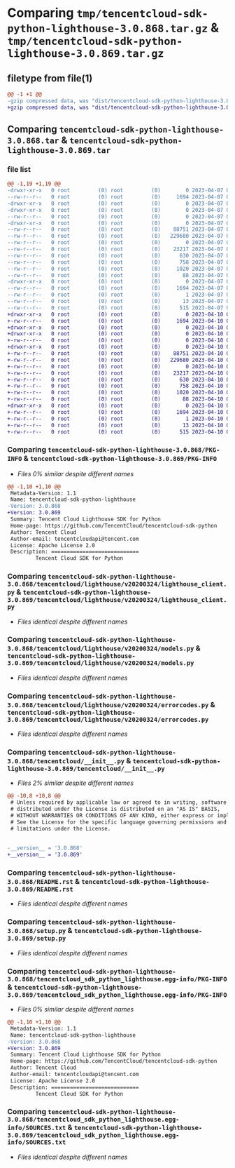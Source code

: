 # Comparing `tmp/tencentcloud-sdk-python-lighthouse-3.0.868.tar.gz` & `tmp/tencentcloud-sdk-python-lighthouse-3.0.869.tar.gz`

## filetype from file(1)

```diff
@@ -1 +1 @@
-gzip compressed data, was "dist/tencentcloud-sdk-python-lighthouse-3.0.868.tar", last modified: Fri Apr  7 00:44:36 2023, max compression
+gzip compressed data, was "dist/tencentcloud-sdk-python-lighthouse-3.0.869.tar", last modified: Mon Apr 10 03:08:40 2023, max compression
```

## Comparing `tencentcloud-sdk-python-lighthouse-3.0.868.tar` & `tencentcloud-sdk-python-lighthouse-3.0.869.tar`

### file list

```diff
@@ -1,19 +1,19 @@
-drwxr-xr-x   0 root         (0) root         (0)        0 2023-04-07 00:44:36.000000 tencentcloud-sdk-python-lighthouse-3.0.868/
--rw-r--r--   0 root         (0) root         (0)     1694 2023-04-07 00:44:36.000000 tencentcloud-sdk-python-lighthouse-3.0.868/PKG-INFO
-drwxr-xr-x   0 root         (0) root         (0)        0 2023-04-07 00:44:36.000000 tencentcloud-sdk-python-lighthouse-3.0.868/tencentcloud/
-drwxr-xr-x   0 root         (0) root         (0)        0 2023-04-07 00:44:36.000000 tencentcloud-sdk-python-lighthouse-3.0.868/tencentcloud/lighthouse/
--rw-r--r--   0 root         (0) root         (0)        0 2023-04-07 00:44:35.000000 tencentcloud-sdk-python-lighthouse-3.0.868/tencentcloud/lighthouse/__init__.py
-drwxr-xr-x   0 root         (0) root         (0)        0 2023-04-07 00:44:36.000000 tencentcloud-sdk-python-lighthouse-3.0.868/tencentcloud/lighthouse/v20200324/
--rw-r--r--   0 root         (0) root         (0)    88751 2023-04-07 00:44:35.000000 tencentcloud-sdk-python-lighthouse-3.0.868/tencentcloud/lighthouse/v20200324/lighthouse_client.py
--rw-r--r--   0 root         (0) root         (0)   229680 2023-04-07 00:44:35.000000 tencentcloud-sdk-python-lighthouse-3.0.868/tencentcloud/lighthouse/v20200324/models.py
--rw-r--r--   0 root         (0) root         (0)        0 2023-04-07 00:44:35.000000 tencentcloud-sdk-python-lighthouse-3.0.868/tencentcloud/lighthouse/v20200324/__init__.py
--rw-r--r--   0 root         (0) root         (0)    23217 2023-04-07 00:44:35.000000 tencentcloud-sdk-python-lighthouse-3.0.868/tencentcloud/lighthouse/v20200324/errorcodes.py
--rw-r--r--   0 root         (0) root         (0)      630 2023-04-07 00:44:35.000000 tencentcloud-sdk-python-lighthouse-3.0.868/tencentcloud/__init__.py
--rw-r--r--   0 root         (0) root         (0)      758 2023-04-07 00:44:35.000000 tencentcloud-sdk-python-lighthouse-3.0.868/README.rst
--rw-r--r--   0 root         (0) root         (0)     1020 2023-04-07 00:44:35.000000 tencentcloud-sdk-python-lighthouse-3.0.868/setup.py
--rw-r--r--   0 root         (0) root         (0)       88 2023-04-07 00:44:36.000000 tencentcloud-sdk-python-lighthouse-3.0.868/setup.cfg
-drwxr-xr-x   0 root         (0) root         (0)        0 2023-04-07 00:44:36.000000 tencentcloud-sdk-python-lighthouse-3.0.868/tencentcloud_sdk_python_lighthouse.egg-info/
--rw-r--r--   0 root         (0) root         (0)     1694 2023-04-07 00:44:36.000000 tencentcloud-sdk-python-lighthouse-3.0.868/tencentcloud_sdk_python_lighthouse.egg-info/PKG-INFO
--rw-r--r--   0 root         (0) root         (0)        1 2023-04-07 00:44:36.000000 tencentcloud-sdk-python-lighthouse-3.0.868/tencentcloud_sdk_python_lighthouse.egg-info/dependency_links.txt
--rw-r--r--   0 root         (0) root         (0)       13 2023-04-07 00:44:36.000000 tencentcloud-sdk-python-lighthouse-3.0.868/tencentcloud_sdk_python_lighthouse.egg-info/top_level.txt
--rw-r--r--   0 root         (0) root         (0)      515 2023-04-07 00:44:36.000000 tencentcloud-sdk-python-lighthouse-3.0.868/tencentcloud_sdk_python_lighthouse.egg-info/SOURCES.txt
+drwxr-xr-x   0 root         (0) root         (0)        0 2023-04-10 03:08:40.000000 tencentcloud-sdk-python-lighthouse-3.0.869/
+-rw-r--r--   0 root         (0) root         (0)     1694 2023-04-10 03:08:40.000000 tencentcloud-sdk-python-lighthouse-3.0.869/PKG-INFO
+drwxr-xr-x   0 root         (0) root         (0)        0 2023-04-10 03:08:40.000000 tencentcloud-sdk-python-lighthouse-3.0.869/tencentcloud/
+drwxr-xr-x   0 root         (0) root         (0)        0 2023-04-10 03:08:40.000000 tencentcloud-sdk-python-lighthouse-3.0.869/tencentcloud/lighthouse/
+-rw-r--r--   0 root         (0) root         (0)        0 2023-04-10 03:08:40.000000 tencentcloud-sdk-python-lighthouse-3.0.869/tencentcloud/lighthouse/__init__.py
+drwxr-xr-x   0 root         (0) root         (0)        0 2023-04-10 03:08:40.000000 tencentcloud-sdk-python-lighthouse-3.0.869/tencentcloud/lighthouse/v20200324/
+-rw-r--r--   0 root         (0) root         (0)    88751 2023-04-10 03:08:40.000000 tencentcloud-sdk-python-lighthouse-3.0.869/tencentcloud/lighthouse/v20200324/lighthouse_client.py
+-rw-r--r--   0 root         (0) root         (0)   229680 2023-04-10 03:08:40.000000 tencentcloud-sdk-python-lighthouse-3.0.869/tencentcloud/lighthouse/v20200324/models.py
+-rw-r--r--   0 root         (0) root         (0)        0 2023-04-10 03:08:40.000000 tencentcloud-sdk-python-lighthouse-3.0.869/tencentcloud/lighthouse/v20200324/__init__.py
+-rw-r--r--   0 root         (0) root         (0)    23217 2023-04-10 03:08:40.000000 tencentcloud-sdk-python-lighthouse-3.0.869/tencentcloud/lighthouse/v20200324/errorcodes.py
+-rw-r--r--   0 root         (0) root         (0)      630 2023-04-10 03:08:40.000000 tencentcloud-sdk-python-lighthouse-3.0.869/tencentcloud/__init__.py
+-rw-r--r--   0 root         (0) root         (0)      758 2023-04-10 03:08:40.000000 tencentcloud-sdk-python-lighthouse-3.0.869/README.rst
+-rw-r--r--   0 root         (0) root         (0)     1020 2023-04-10 03:08:40.000000 tencentcloud-sdk-python-lighthouse-3.0.869/setup.py
+-rw-r--r--   0 root         (0) root         (0)       88 2023-04-10 03:08:40.000000 tencentcloud-sdk-python-lighthouse-3.0.869/setup.cfg
+drwxr-xr-x   0 root         (0) root         (0)        0 2023-04-10 03:08:40.000000 tencentcloud-sdk-python-lighthouse-3.0.869/tencentcloud_sdk_python_lighthouse.egg-info/
+-rw-r--r--   0 root         (0) root         (0)     1694 2023-04-10 03:08:40.000000 tencentcloud-sdk-python-lighthouse-3.0.869/tencentcloud_sdk_python_lighthouse.egg-info/PKG-INFO
+-rw-r--r--   0 root         (0) root         (0)        1 2023-04-10 03:08:40.000000 tencentcloud-sdk-python-lighthouse-3.0.869/tencentcloud_sdk_python_lighthouse.egg-info/dependency_links.txt
+-rw-r--r--   0 root         (0) root         (0)       13 2023-04-10 03:08:40.000000 tencentcloud-sdk-python-lighthouse-3.0.869/tencentcloud_sdk_python_lighthouse.egg-info/top_level.txt
+-rw-r--r--   0 root         (0) root         (0)      515 2023-04-10 03:08:40.000000 tencentcloud-sdk-python-lighthouse-3.0.869/tencentcloud_sdk_python_lighthouse.egg-info/SOURCES.txt
```

### Comparing `tencentcloud-sdk-python-lighthouse-3.0.868/PKG-INFO` & `tencentcloud-sdk-python-lighthouse-3.0.869/PKG-INFO`

 * *Files 0% similar despite different names*

```diff
@@ -1,10 +1,10 @@
 Metadata-Version: 1.1
 Name: tencentcloud-sdk-python-lighthouse
-Version: 3.0.868
+Version: 3.0.869
 Summary: Tencent Cloud Lighthouse SDK for Python
 Home-page: https://github.com/TencentCloud/tencentcloud-sdk-python
 Author: Tencent Cloud
 Author-email: tencentcloudapi@tencent.com
 License: Apache License 2.0
 Description: ============================
         Tencent Cloud SDK for Python
```

### Comparing `tencentcloud-sdk-python-lighthouse-3.0.868/tencentcloud/lighthouse/v20200324/lighthouse_client.py` & `tencentcloud-sdk-python-lighthouse-3.0.869/tencentcloud/lighthouse/v20200324/lighthouse_client.py`

 * *Files identical despite different names*

### Comparing `tencentcloud-sdk-python-lighthouse-3.0.868/tencentcloud/lighthouse/v20200324/models.py` & `tencentcloud-sdk-python-lighthouse-3.0.869/tencentcloud/lighthouse/v20200324/models.py`

 * *Files identical despite different names*

### Comparing `tencentcloud-sdk-python-lighthouse-3.0.868/tencentcloud/lighthouse/v20200324/errorcodes.py` & `tencentcloud-sdk-python-lighthouse-3.0.869/tencentcloud/lighthouse/v20200324/errorcodes.py`

 * *Files identical despite different names*

### Comparing `tencentcloud-sdk-python-lighthouse-3.0.868/tencentcloud/__init__.py` & `tencentcloud-sdk-python-lighthouse-3.0.869/tencentcloud/__init__.py`

 * *Files 2% similar despite different names*

```diff
@@ -10,8 +10,8 @@
 # Unless required by applicable law or agreed to in writing, software
 # distributed under the License is distributed on an "AS IS" BASIS,
 # WITHOUT WARRANTIES OR CONDITIONS OF ANY KIND, either express or implied.
 # See the License for the specific language governing permissions and
 # limitations under the License.
 
 
-__version__ = '3.0.868'
+__version__ = '3.0.869'
```

### Comparing `tencentcloud-sdk-python-lighthouse-3.0.868/README.rst` & `tencentcloud-sdk-python-lighthouse-3.0.869/README.rst`

 * *Files identical despite different names*

### Comparing `tencentcloud-sdk-python-lighthouse-3.0.868/setup.py` & `tencentcloud-sdk-python-lighthouse-3.0.869/setup.py`

 * *Files identical despite different names*

### Comparing `tencentcloud-sdk-python-lighthouse-3.0.868/tencentcloud_sdk_python_lighthouse.egg-info/PKG-INFO` & `tencentcloud-sdk-python-lighthouse-3.0.869/tencentcloud_sdk_python_lighthouse.egg-info/PKG-INFO`

 * *Files 0% similar despite different names*

```diff
@@ -1,10 +1,10 @@
 Metadata-Version: 1.1
 Name: tencentcloud-sdk-python-lighthouse
-Version: 3.0.868
+Version: 3.0.869
 Summary: Tencent Cloud Lighthouse SDK for Python
 Home-page: https://github.com/TencentCloud/tencentcloud-sdk-python
 Author: Tencent Cloud
 Author-email: tencentcloudapi@tencent.com
 License: Apache License 2.0
 Description: ============================
         Tencent Cloud SDK for Python
```

### Comparing `tencentcloud-sdk-python-lighthouse-3.0.868/tencentcloud_sdk_python_lighthouse.egg-info/SOURCES.txt` & `tencentcloud-sdk-python-lighthouse-3.0.869/tencentcloud_sdk_python_lighthouse.egg-info/SOURCES.txt`

 * *Files identical despite different names*

